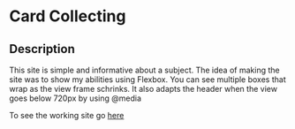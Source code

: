 # Card Collecting

## Description
This site is simple and informative about a subject. The idea of making the site was to show my abilities using Flexbox. You can see multiple boxes that wrap as the view frame schrinks. It also adapts the header when the view goes below 720px by using @media 

To see the working site go [here](https://apmanager001.github.io/starting/)
